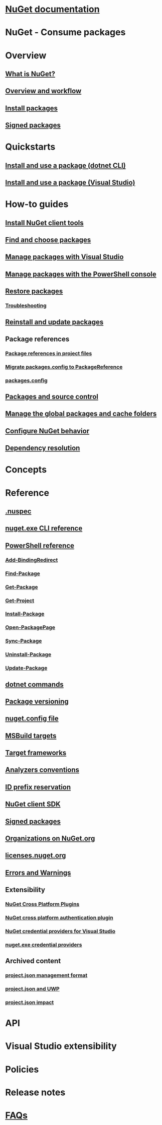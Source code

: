 # [NuGet documentation](../index.md)
# NuGet - Consume packages
# Overview
## [What is NuGet?](../what-is-nuget.md)
## [Overview and workflow](overview-and-workflow.md)
## [Install packages](ways-to-install-a-package.md)
## [Signed packages](installing-signed-packages.md)
# Quickstarts
## [Install and use a package (dotnet CLI)](../quickstart/install-and-use-a-package-using-the-dotnet-cli.md)
## [Install and use a package (Visual Studio)](../quickstart/install-and-use-a-package-in-visual-studio.md)
# How-to guides
## [Install NuGet client tools](../install-nuget-client-tools.md)
## [Find and choose packages](finding-and-choosing-packages.md)
## [Manage packages with Visual Studio](../tools/package-manager-ui.md)
## [Manage packages with the PowerShell console](../tools/package-manager-console.md)
## [Restore packages](package-restore.md)
### [Troubleshooting](package-restore-troubleshooting.md)
## [Reinstall and update packages](reinstalling-and-updating-packages.md)
## Package references
### [Package references in project files](package-references-in-project-files.md)
### [Migrate packages.config to PackageReference](../reference/migrate-packages-config-to-package-reference.md)
### [packages.config](../reference/packages-config.md)
## [Packages and source control](packages-and-source-control.md)
## [Manage the global packages and cache folders](managing-the-global-packages-and-cache-folders.md)
## [Configure NuGet behavior](configuring-nuget-behavior.md)
## [Dependency resolution](dependency-resolution.md)
# Concepts
# Reference
## [.nuspec](../reference/nuspec.md)
## [nuget.exe CLI reference](../tools/nuget-exe-cli-reference.md)
## [PowerShell reference](../tools/powershell-reference.md)
### [Add-BindingRedirect](../tools/ps-ref-add-bindingredirect.md)
### [Find-Package](../tools/ps-ref-find-package.md)
### [Get-Package](../tools/ps-ref-get-package.md)
### [Get-Project](../tools/ps-ref-get-project.md)
### [Install-Package](../tools/ps-ref-install-package.md)
### [Open-PackagePage](../tools/ps-ref-open-packagepage.md)
### [Sync-Package](../tools/ps-ref-sync-package.md)
### [Uninstall-Package](../tools/ps-ref-uninstall-package.md)
### [Update-Package](../tools/ps-ref-update-package.md)
## [dotnet commands](../tools/dotnet-Commands.md)
## [Package versioning](../reference/package-versioning.md)
## [nuget.config file](../reference/nuget-config-file.md)
## [MSBuild targets](../reference/msbuild-targets.md)
## [Target frameworks](../reference/target-frameworks.md)
## [Analyzers conventions](../reference/analyzers-conventions.md)
## [ID prefix reservation](../reference/id-prefix-reservation.md)
## [NuGet client SDK](../reference/nuget-client-sdk.md)
## [Signed packages](../reference/signed-packages-reference.md)
## [Organizations on NuGet.org](../reference/organizations-on-nuget-org.md)
## [licenses.nuget.org](.../reference/licenses.nuget.org.md)
## [Errors and Warnings](../reference/Errors-and-Warnings.md)
## Extensibility
### [NuGet Cross Platform Plugins](reference/extensibility/NuGet-Cross-Platform-Plugins.md)
### [NuGet cross platform authentication plugin](reference/extensibility/nuget-cross-platform-authentication-plugin.md)
### [NuGet credential providers for Visual Studio](reference/extensibility/nuget-credential-providers-for-visual-studio.md)
### [nuget.exe credential providers](reference/extensibility/nuget-exe-credential-providers.md)
## Archived content
### [project.json management format](archive/project-json.md)
### [project.json and UWP](archive/project-json-and-uwp.md)
### [project.json impact](archive/project-json-impact.md)
# API
# Visual Studio extensibility
# Policies
# Release notes
# [FAQs](faqs/nuget-faq.md)
